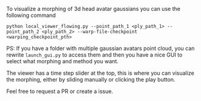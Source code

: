 To visualize a morphing of 3d head avatar gaussians you can use the following command

`python local_viewer_flowing.py --point_path_1 <ply_path_1> --point_path_2 <ply_path_2> --warp-file-checkpoint <warping_checkpoint_pth>`

PS: If you have a folder with multiple gaussian avatars point cloud, you can rewrite `launch_gui.py` to access them and then you have a nice GUI to select what morphing and method you want.


The viewer has a time step slider at the top, this is where you can visualize the morphing, either by sliding manually or clicking the play button.


Feel free to request a PR or create a issue.